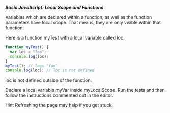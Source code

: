 ***Basic JavaScript: Local Scope and Functions***

Variables which are declared within a function, as well as the function parameters have local scope. That means, they are only visible within that function.

Here is a function myTest with a local variable called loc.

```javascript
function myTest() {
  var loc = "foo";
  console.log(loc);
}
myTest(); // logs "foo"
console.log(loc); // loc is not defined
```

loc is not defined outside of the function.


Declare a local variable myVar inside myLocalScope. Run the tests and then follow the instructions commented out in the editor.

Hint
Refreshing the page may help if you get stuck.
